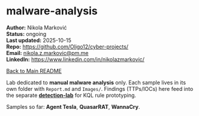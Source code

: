 # malware-analysis
**Author:** Nikola Marković  
**Status:** ongoing                                                                                                                                    
**Last updated:** 2025-10-15  
**Repo:** https://github.com/Oligo12/cyber-projects/                                                                   
**Email:** nikola.z.markovic@pm.me                                                                                                 
**LinkedIn:** https://www.linkedin.com/in/nikolazmarkovic/  
                                                                                                    
[Back to Main README](../../README.md)

Lab dedicated to **manual malware analysis** only. Each sample lives in its own folder with `Report.md` and `Images/`. Findings (TTPs/IOCs) here feed into the separate [**detection-lab**](../detection-lab) for KQL rule prototyping.

Samples so far: **Agent Tesla**, **QuasarRAT**, **WannaCry**.

